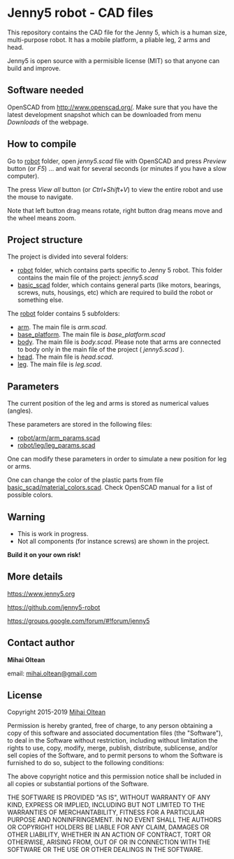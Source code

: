 # Jenny5 robot - CAD files

This repository contains the CAD file for the Jenny 5, which is a human size, multi-purpose robot. It has a mobile platform, a pliable leg, 2 arms and head.

Jenny5 is open source with a permisible license (MIT) so that anyone can build and improve.

## Software needed

OpenSCAD from http://www.openscad.org/. Make sure that you have the latest development snapshot which can be downloaded from menu _Downloads_ of the webpage.

## How to compile

Go to [robot](robot) folder, open _jenny5.scad_ file with OpenSCAD and press *Preview* button (or *F5*) ... and wait for several seconds (or minutes if you have a slow computer).

The press *View all* button (or *Ctrl+Shift+V*) to view the entire robot and use the mouse to navigate.
 
Note that left button drag means rotate, right button drag means move and the wheel means zoom.
 
## Project structure ##

The project is divided into several folders:

- [robot](robot) folder, which contains parts specific to Jenny 5 robot. This folder contains the main file of the project: _jenny5.scad_
- [basic_scad](basic_scad) folder, which contains general parts (like motors, bearings, screws, nuts, housings, etc) which are required to build the robot or something else.

The [robot](robot) folder contains 5 subfolders:

- [arm](robot/arm). The main file is _arm.scad_.
- [base_platform](robot/base_platform). The main file is _base_platform.scad_
- [body](robot/body). The main file is _body.scad_. Please note that arms are connected to body only in the main file of the project ( _jenny5.scad_ ).
- [head](robot/head). The main file is _head.scad_.
- [leg](robot/leg). The main file is _leg.scad_.

## Parameters ##

The current position of the leg and arms is stored as numerical values (angles).

These parameters are stored in the following files:

- [robot/arm/arm_params.scad](robot/arm/arm_params.scad)
- [robot/leg/leg_params.scad](robot/leg/leg_params.scad)

One can modify these parameters in order to simulate a new position for leg or arms.

One can change the color of the plastic parts from file [basic_scad/material_colors.scad](basic_scad/material_colors.scad).
Check OpenSCAD manual for a list of possible colors.

## Warning ##

- This is work in progress.
- Not all components (for instance screws) are shown in the project.

**Build it on your own risk!**

## More details

https://www.jenny5.org

https://github.com/jenny5-robot

https://groups.google.com/forum/#!forum/jenny5

## Contact author

**Mihai Oltean**

email: mihai.oltean@gmail.com


## License

Copyright 2015-2019 [Mihai Oltean](https://mihaioltean.github.io)

Permission is hereby granted, free of charge, to any person obtaining a copy of this software and associated documentation files (the "Software"), to deal in the Software without restriction, including without limitation the rights to use, copy, modify, merge, publish, distribute, sublicense, and/or sell copies of the Software, and to permit persons to whom the Software is furnished to do so, subject to the following conditions:

The above copyright notice and this permission notice shall be included in all copies or substantial portions of the Software.

THE SOFTWARE IS PROVIDED "AS IS", WITHOUT WARRANTY OF ANY KIND, EXPRESS OR IMPLIED, INCLUDING BUT NOT LIMITED TO THE WARRANTIES OF MERCHANTABILITY, FITNESS FOR A PARTICULAR PURPOSE AND NONINFRINGEMENT. IN NO EVENT SHALL THE AUTHORS OR COPYRIGHT HOLDERS BE LIABLE FOR ANY CLAIM, DAMAGES OR OTHER LIABILITY, WHETHER IN AN ACTION OF CONTRACT, TORT OR OTHERWISE, ARISING FROM, OUT OF OR IN CONNECTION WITH THE SOFTWARE OR THE USE OR OTHER DEALINGS IN THE SOFTWARE.